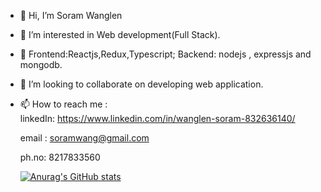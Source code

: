 - 👋 Hi, I’m Soram Wanglen
- 👀 I’m interested in Web development(Full Stack).
- 🌱 Frontend:Reactjs,Redux,Typescript; Backend: nodejs , expressjs and mongodb.
- 💞️ I’m looking to collaborate on developing web application.
- 📫 How to reach me :  
  linkedIn: https://www.linkedin.com/in/wanglen-soram-832636140/
  
  email : soramwang@gmail.com 
    
  ph.no: 8217833560

  [![Anurag's GitHub stats](https://github-readme-stats.vercel.app/api?username=soram123&layout=compact)](https://github.com/anuraghazra/github-readme-stats&layout=compact)
  
   


